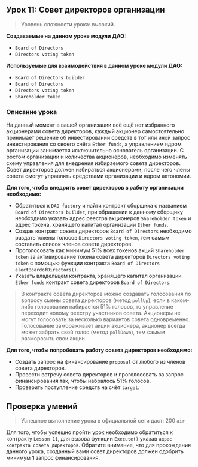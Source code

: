 ## Урок 11: Cовет директоров организации

> Уровень сложности урока:  высокий.

**Создаваемые на данном уроке модули ДАО:**

- `Board of Directors`
- `Directors voting token`

**Используемые для взаимодействия в данном уроке модули ДАО:**

- `Board of Directors builder`
- `Board of Directors`
- `Directors voting token`
- `Shareholder token`

### Описание урока

На данный момент в вашей организации всё ещё нет избранного акционерами совета директоров, каждый акционер самостоятельно принимает решение об инвестировании средств в тот или иной запрос инвестирования со своего счёта `Ether funds`, а управлением ядром организации занимается исключительно основатель организации. С ростом организации и количества акционеров, необходимо изменять схему управления для внедрения избираемого совета директоров. Совет директоров должен избираться акционерами, после чего члены совета смогут управлять средствами организации и ядром автономии.

**Для того, чтобы внедрить совет директоров в работу организации необходимо:**

- Обратиться к `DAO factory` и найти контракт сборщика с названием `Board of Directors builder`, при обращении к данному сборщику необходимо указать адрес реестра акционеров `Shareholder token` и адрес токена, хранящего капитал организации `Ether funds`.
- Создав контракт совета директоров `Board of Directors` необходимо раздать токены голосов `Directors voting token`, тем самым составить список членов совета директоров.
- Проголосовать как минимум 51% всех токенов акций `Shareholder token` за активирование токена совета директоров `Directors voting token` с помощью функции контракта `Board of Directors` `electBoardofDirectors()`.
- Указать владельцем контракта, хранящего капитал организации `Ether funds` контракт совета директоров `Board of Directors`.

> В контракте совета директоров можно создавать голосования по вопросу смены совета директоров (метод `pollUp`), если в каком-либо голосовании набирается 51% голосов, то управление переходит новому реестру участников совета. Акционеры не могут голосовать за несколько вариантов совета одновременно. Голосование замораживает акции акционера, акционер всегда может забрать свой голос (метод `pollDown`), тем самым разморозить свои акции.

**Для того, чтобы попробовать работу совета директоров необходимо:**

- Создать запрос на финансирование `proposal` от любого из членов совета директоров.
- Провести встречу совета директоров и проголосовать за запрос финансирования так, чтобы набралось 51% голосов.
- Проверить поступление средств на счёт `target`.

## Проверка умений

> Успешное выполнение урока в официальной сети даст: 200 `air`

Для того, чтобы успешно пройти урок необходимо обратиться к контракту `Lesson 11`, для вызова функции `Execute()` указав `адрес контракта совета директоров`. Обратите внимание, что для прохождения данного урока, созданный вами совет директоров должен одобрить минимум **1** запрос финансирования.
